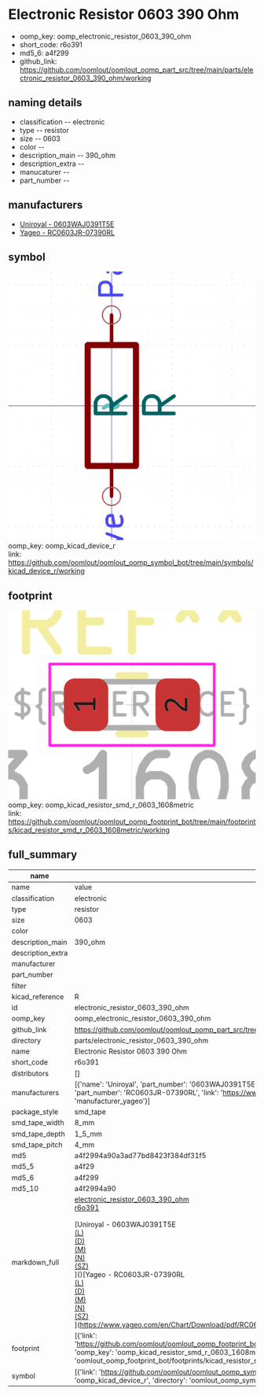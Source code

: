 # Electronic Resistor 0603 390 Ohm

  
* oomp_key: oomp_electronic_resistor_0603_390_ohm 
* short_code: r6o391
* md5_6: a4f299  
* github_link: https://github.com/oomlout/oomlout_oomp_part_src/tree/main/parts/electronic_resistor_0603_390_ohm/working  
## naming details
* classification -- electronic
* type -- resistor
* size -- 0603
* color -- 
* description_main -- 390_ohm
* description_extra -- 
* manucaturer -- 
* part_number -- 


## manufacturers
* [Uniroyal - 0603WAJ0391T5E]()  
* [Yageo - RC0603JR-07390RL](https://www.yageo.com/en/Chart/Download/pdf/RC0603JR-07390RL)  

## symbol

![](symbol/0/working/working_600.png)  
oomp_key: oomp_kicad_device_r  
link: https://github.com/oomlout/oomlout_oomp_symbol_bot/tree/main/symbols/kicad_device_r/working  

## footprint

![](footprint/0/working/working_600.png)  
oomp_key: oomp_kicad_resistor_smd_r_0603_1608metric  
link: https://github.com/oomlout/oomlout_oomp_footprint_bot/tree/main/footprints/kicad_resistor_smd_r_0603_1608metric/working  

## full_summary
| name | value | 
| --- | --- | 
| name | value | 
| classification | electronic | 
| type | resistor | 
| size | 0603 | 
| color |  | 
| description_main | 390_ohm | 
| description_extra |  | 
| manufacturer |  | 
| part_number |  | 
| filter |  | 
| kicad_reference | R | 
| id | electronic_resistor_0603_390_ohm | 
| oomp_key | oomp_electronic_resistor_0603_390_ohm | 
| github_link | https://github.com/oomlout/oomlout_oomp_part_src/tree/main/parts/electronic_resistor_0603_390_ohm/working | 
| directory | parts/electronic_resistor_0603_390_ohm | 
| name | Electronic Resistor 0603 390 Ohm | 
| short_code | r6o391 | 
| distributors | [] | 
| manufacturers | [{'name': 'Uniroyal', 'part_number': '0603WAJ0391T5E', 'link': '', 'id': 'manufacturer_uniroyal'}, {'name': 'Yageo', 'part_number': 'RC0603JR-07390RL', 'link': 'https://www.yageo.com/en/Chart/Download/pdf/RC0603JR-07390RL', 'id': 'manufacturer_yageo'}] | 
| package_style | smd_tape | 
| smd_tape_width | 8_mm | 
| smd_tape_depth | 1_5_mm | 
| smd_tape_pitch | 4_mm | 
| md5 | a4f2994a90a3ad77bd8423f384df31f5 | 
| md5_5 | a4f29 | 
| md5_6 | a4f299 | 
| md5_10 | a4f2994a90 | 
| markdown_full | [electronic_resistor_0603_390_ohm](https://github.com/oomlout/oomlout_oomp_part_src/tree/main/parts/electronic_resistor_0603_390_ohm/working)<br>[r6o391](https://github.com/oomlout/oomlout_oomp_part_src/tree/main/parts/electronic_resistor_0603_390_ohm/working)<br><br>[Uniroyal - 0603WAJ0391T5E<br>[(L)<br>](https://www.lcsc.com/search?q=0603WAJ0391T5E)[(D)<br>](https://www.digikey.com/en/products?,keywords=0603WAJ0391T5E)[(M)<br>](https://www.mouser.com/Search/Refine?Keyword=0603WAJ0391T5E)[(N)<br>](https://www.newark.com/search?st=0603WAJ0391T5E)[(SZ)<br>](https://so.szlcsc.com/global.html?k=0603WAJ0391T5E)]()[Yageo - RC0603JR-07390RL<br>[(L)<br>](https://www.lcsc.com/search?q=RC0603JR-07390RL)[(D)<br>](https://www.digikey.com/en/products?,keywords=RC0603JR-07390RL)[(M)<br>](https://www.mouser.com/Search/Refine?Keyword=RC0603JR-07390RL)[(N)<br>](https://www.newark.com/search?st=RC0603JR-07390RL)[(SZ)<br>](https://so.szlcsc.com/global.html?k=RC0603JR-07390RL)](https://www.yageo.com/en/Chart/Download/pdf/RC0603JR-07390RL) | 
| footprint | [{'link': 'https://github.com/oomlout/oomlout_oomp_footprint_bot/tree/main/foootprntss/kicad_resistor_smd_r_0603_1608metric', 'oomp_key': 'oomp_kicad_resistor_smd_r_0603_1608metric', 'directory': 'oomlout_oomp_footprint_bot/footprints/kicad_resistor_smd_r_0603_1608metric//working/working.kicad_mod'}] | 
| symbol | [{'link': 'https://github.com/oomlout/oomlout_oomp_symbol_bot/tree/main/symbols/kicad_device_r', 'oomp_key': 'oomp_kicad_device_r', 'directory': 'oomlout_oomp_symbol_bot/symbols/kicad_device_r//working/working.kicad_sym'}] | 
